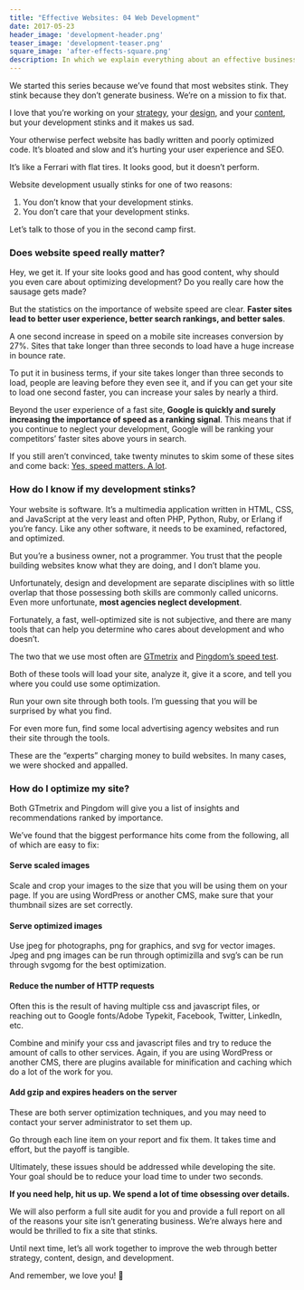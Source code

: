 ```yaml
---
title: "Effective Websites: 04 Web Development"
date: 2017-05-23
header_image: 'development-header.png'
teaser_image: 'development-teaser.png'
square_image: 'after-effects-square.png'
description: In which we explain everything about an effective business website. Part 4 of 4.
---
```


We started this series because we’ve found that most websites stink. They stink because they don’t generate business. We’re on a mission to fix that.

I love that you’re working on your [strategy](/blog/effective-website-01-strategy/), your [design](/blog/effective-website-03-web-design/), and your [content](/blog/effective-website-02-content/), but your development stinks and it makes us sad.

Your otherwise perfect website has badly written and poorly optimized code. It’s bloated and slow and it’s hurting your user experience and SEO.

It’s like a Ferrari with flat tires. It looks good, but it doesn’t perform.

Website development usually stinks for one of two reasons:

1. You don’t know that your development stinks.
2. You don’t care that your development stinks.

Let’s talk to those of you in the second camp first.

### Does website speed really matter?

Hey, we get it. If your site looks good and has good content, why should you even care about optimizing development? Do you really care how the sausage gets made?

But the statistics on the importance of website speed are clear. __Faster sites lead to better user experience, better search rankings, and better sales__.

A one second increase in speed on a mobile site increases conversion by 27%. Sites that take longer than three seconds to load have a huge increase in bounce rate.

To put it in business terms, if your site takes longer than three seconds to load, people are leaving before they even see it, and if you can get your site to load one second faster, you can increase your sales by nearly a third.

Beyond the user experience of a fast site, __Google is quickly and surely increasing the importance of speed as a ranking signal__. This means that if you continue to neglect your development, Google will be ranking your competitors’ faster sites above yours in search.

If you still aren’t convinced, take twenty minutes to skim some of these sites and come back: [Yes, speed matters. A lot](http://lmgtfy.com/?q=does+website+speed+matter%3F).

### How do I know if my development stinks?

Your website is software. It’s a multimedia application written in HTML, CSS, and JavaScript at the very least and often PHP, Python, Ruby, or Erlang if you’re fancy. Like any other software, it needs to be examined, refactored, and optimized.

But you’re a business owner, not a programmer. You trust that the people building websites know what they are doing, and I don’t blame you.

Unfortunately, design and development are separate disciplines with so little overlap that those possessing both skills are commonly called unicorns. Even more unfortunate, __most agencies neglect development__.

Fortunately, a fast, well-optimized site is not subjective, and there are many tools that can help you determine who cares about development and who doesn’t.

The two that we use most often are [GTmetrix](http://gtmetrix.com) and [Pingdom’s speed test](http://tools.pingdom.com).

Both of these tools will load your site, analyze it, give it a score, and tell you where you could use some optimization.

Run your own site through both tools. I’m guessing that you will be surprised by what you find.

For even more fun, find some local advertising agency websites and run their site through the tools.

These are the “experts” charging money to build websites. In many cases, we were shocked and appalled.

### How do I optimize my site?

Both GTmetrix and Pingdom will give you a list of insights and recommendations ranked by importance.

We’ve found that the biggest performance hits come from the following, all of which are easy to fix:

#### Serve scaled images

Scale and crop your images to the size that you will be using them on your page. If you are using WordPress or another CMS, make sure that your thumbnail sizes are set correctly.

#### Serve optimized images

Use jpeg for photographs, png for graphics, and svg for vector images. Jpeg and png images can be run through optimizilla and svg’s can be run through svgomg for the best optimization.

#### Reduce the number of HTTP requests

Often this is the result of having multiple css and javascript files, or reaching out to Google fonts/Adobe Typekit, Facebook, Twitter, LinkedIn, etc.

Combine and minify your css and javascript files and try to reduce the amount of calls to other services. Again, if you are using WordPress or another CMS, there are plugins available for minification and caching which do a lot of the work for you.

#### Add gzip and expires headers on the server

These are both server optimization techniques, and you may need to contact your server administrator to set them up.

Go through each line item on your report and fix them. It takes time and effort, but the payoff is tangible.

Ultimately, these issues should be addressed while developing the site. Your goal should be to reduce your load time to under two seconds.

__If you need help, hit us up. We spend a lot of time obsessing over details.__

We will also perform a full site audit for you and provide a full report on all of the reasons your site isn’t generating business. We’re always here and would be thrilled to fix a site that stinks.

Until next time, let’s all work together to improve the web through better strategy, content, design, and development.

And remember, we love you! &#128140;
